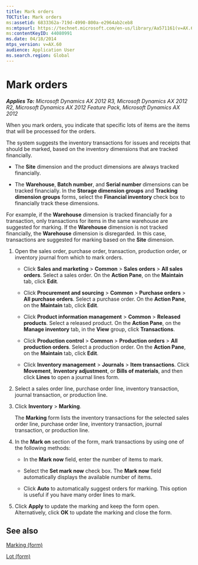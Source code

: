 ```yaml
---
title: Mark orders
TOCTitle: Mark orders
ms:assetid: 6833362a-719d-4990-800a-e2964ab2ceb8
ms:mtpsurl: https://technet.microsoft.com/en-us/library/Aa571161(v=AX.60)
ms:contentKeyID: 44080991
ms.date: 04/18/2014
mtps_version: v=AX.60
audience: Application User
ms.search.region: Global
---
```


# Mark orders 


_**Applies To:** Microsoft Dynamics AX 2012 R3, Microsoft Dynamics AX 2012 R2, Microsoft Dynamics AX 2012 Feature Pack, Microsoft Dynamics AX 2012_

When you mark orders, you indicate that specific lots of items are the items that will be processed for the orders.

The system suggests the inventory transactions for issues and receipts that should be marked, based on the inventory dimensions that are tracked financially.

  - The **Site** dimension and the product dimensions are always tracked financially.

  - The **Warehouse**, **Batch number**, and **Serial number** dimensions can be tracked financially. In the **Storage dimension groups** and **Tracking dimension groups** forms, select the **Financial inventory** check box to financially track these dimensions.

For example, if the **Warehouse** dimension is tracked financially for a transaction, only transactions for items in the same warehouse are suggested for marking. If the **Warehouse** dimension is not tracked financially, the **Warehouse** dimension is disregarded. In this case, transactions are suggested for marking based on the **Site** dimension.

1.  Open the sales order, purchase order, transaction, production order, or inventory journal from which to mark orders.
    
      - Click **Sales and marketing** \> **Common** \> **Sales orders** \> **All sales orders**. Select a sales order. On the **Action Pane**, on the **Maintain** tab, click **Edit**.
    
      - Click **Procurement and sourcing** \> **Common** \> **Purchase orders** \> **All purchase orders**. Select a purchase order. On the **Action Pane**, on the **Maintain** tab, click **Edit**.
    
      - Click **Product information management** \> **Common** \> **Released products**. Select a released product. On the **Action Pane**, on the **Manage inventory** tab, in the **View** group, click **Transactions**.
    
      - Click **Production control** \> **Common** \> **Production orders** \> **All production orders**. Select a production order. On the **Action Pane**, on the **Maintain** tab, click **Edit**.
    
      - Click **Inventory management** \> **Journals** \> **Item transactions**. Click **Movement**, **Inventory adjustment**, or **Bills of materials**, and then click **Lines** to open a journal lines form.

2.  Select a sales order line, purchase order line, inventory transaction, journal transaction, or production line.

3.  Click **Inventory** \> **Marking**.
    
    The **Marking** form lists the inventory transactions for the selected sales order line, purchase order line, inventory transaction, journal transaction, or production line.

4.  In the **Mark on** section of the form, mark transactions by using one of the following methods:
    
      - In the **Mark now** field, enter the number of items to mark.
    
      - Select the **Set mark now** check box. The **Mark now** field automatically displays the available number of items.
    
      - Click **Auto** to automatically suggest orders for marking. This option is useful if you have many order lines to mark.

5.  Click **Apply** to update the marking and keep the form open. Alternatively, click **OK** to update the marking and close the form.

## See also

[Marking (form)](https://technet.microsoft.com/en-us/library/aa575831\(v=ax.60\))

[Lot (form)](https://technet.microsoft.com/en-us/library/aa619125\(v=ax.60\))

  


